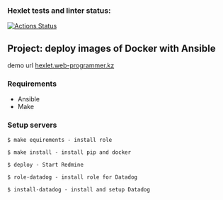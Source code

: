 ### Hexlet tests and linter status:
[![Actions Status](https://github.com/Alexander951/devops-for-programmers-project-76/actions/workflows/hexlet-check.yml/badge.svg)](https://github.com/Alexander951/devops-for-programmers-project-76/actions)


## Project: deploy images of Docker with Ansible

demo url [hexlet.web-programmer.kz](https://hexlet.web-programmer.kz)

### Requirements
* Ansible
* Make

### Setup servers
```
$ make equirements - install role
```
```
$ make install - install pip and docker
```
```
$ deploy - Start Redmine
```
```
$ role-datadog - install role for Datadog
```
```
$ install-datadog - install and setup Datadog
```

